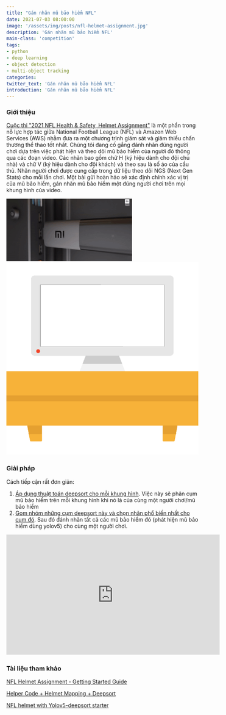 ```yaml
---
title: "Gán nhãn mũ bảo hiểm NFL"
date: 2021-07-03 08:00:00
image: '/assets/img/posts/nfl-helmet-assignment.jpg'
description: 'Gán nhãn mũ bảo hiểm NFL'
main-class: 'competition'
tags:
- python
- deep learning
- object detection
- multi-object tracking
categories:
twitter_text: 'Gán nhãn mũ bảo hiểm NFL'
introduction: 'Gán nhãn mũ bảo hiểm NFL'
---
```


### Giới thiệu
[Cuộc thi "2021 NFL Health & Safety, Helmet Assignment"](https://www.kaggle.com/c/nfl-health-and-safety-helmet-assignment) là một phần trong nỗ lực hợp tác giữa National Football League (NFL) và Amazon Web Services (AWS) nhằm đưa ra một chương trình giám sát và giảm thiểu chấn thương thể thao tốt nhất. Chúng tôi đang cố gắng đánh nhãn đúng người chơi dựa trên việc phát hiện và theo dõi mũ bảo hiểm của người đó thông qua các đoạn video. Các nhãn bao gồm chữ H (ký hiệu dành cho đội chủ nhà) và chữ V (ký hiệu dành cho đội khách) và theo sau là số áo của cầu thủ. Nhãn người chơi được cung cấp trong dữ liệu theo dõi NGS (Next Gen Stats) cho mỗi lần chơi. Một bài gửi hoàn hảo sẽ xác định chính xác vị trị của mũ bảo hiểm, gán nhãn mũ bảo hiểm một đúng người chơi trên mọi khung hình của video.

<div>
<div class="screen-tv">
<a class="image-link" href="https://pwieu.com/v2/click-bOPZ7-xdG1Kp-MjDGZ-0b579e72?tl=1&url=https%3A%2F%2Fshopee.vn%2Fp-i.299252.7841386023"><img src="/assets/img/ads/xiaomi-tv-stick.gif"></a>
</div>
<img class="cabinet-img" src="/assets/img/cabinet-tv.png">
</div>

### Giải pháp
Cách tiếp cận rất đơn giản:
1. [Áp dụng thuật toán deepsort cho mỗi khung hình](https://www.kaggle.com/duythanhng/nfl-helmet-with-yolov5-deepsort-starter). Việc này sẽ phân cụm mũ bảo hiểm trên mỗi khung hình khi nó là của cùng một người chơi/mũ bảo hiểm
2. [Gom nhóm những cụm deepsort này và chọn nhãn phổ biến nhất cho cụm đó](https://www.kaggle.com/duythanhng/nfl-yolov5-deepsort-pytorch-guide). Sau đó đánh nhãn tất cả các mũ bảo hiểm đó (phát hiện mũ bảo hiểm dùng yolov5) cho cùng một người chơi.

<iframe width="560" height="315" src="https://www.youtube.com/embed/TofMADTFkjI" title="YouTube video player" frameborder="0" allow="accelerometer; autoplay; clipboard-write; encrypted-media; gyroscope; picture-in-picture" allowfullscreen></iframe>

### Tài liệu tham khảo
[NFL Helmet Assignment - Getting Started Guide](https://www.kaggle.com/robikscube/nfl-helmet-assignment-getting-started-guide)

[Helper Code + Helmet Mapping + Deepsort](https://www.kaggle.com/robikscube/helper-code-helmet-mapping-deepsort)

[NFL helmet with Yolov5-deepsort starter](https://www.kaggle.com/s903124/nfl-helmet-with-yolov5-deepsort-starter)